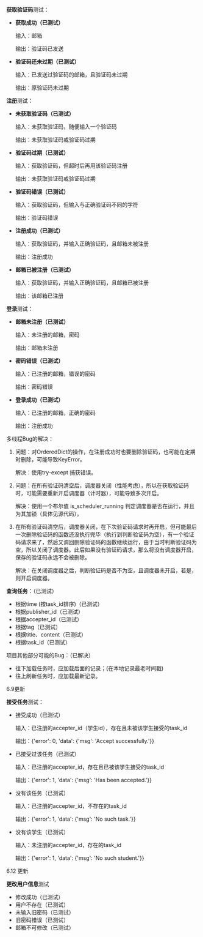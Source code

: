 **获取验证码**测试：

- **获取成功（已测试）**

  输入：邮箱

  输出：验证码已发送

- **验证码还未过期（已测试）**

  输入：已发送过验证码的邮箱，且验证码未过期

  输出：原验证码未过期

**注册**测试：

- **未获取验证码（已测试）**

  输入：未获取验证码，随便输入一个验证码

  输出：未获取验证码或验证码过期

- **验证码过期（已测试）**

  输入：获取验证码，但超时后再用该验证码注册

  输出：未获取验证码或验证码过期

- **验证码错误（已测试）**

  输入：获取验证码，但输入与正确验证码不同的字符

  输出：验证码错误

- **注册成功（已测试）**

  输入：获取验证码，并输入正确验证码，且邮箱未被注册

  输出：注册成功

- **邮箱已被注册（已测试）**

  输入：获取验证码，并输入正确验证码，且邮箱已被注册

  输出：该邮箱已注册

**登录**测试：

- **邮箱未注册（已测试）**

  输入：未注册的邮箱，密码

  输出：邮箱未注册

- **密码错误（已测试）**

  输入：已注册的邮箱，错误的密码

  输出：密码错误

- **登录成功（已测试）**

  输入：已注册的邮箱，正确的密码

  输出：注册成功



多线程Bug的解决：

1. 问题：对OrderedDict的操作，在注册成功时也要删除验证码，也可能在定期时删除，可能导致KeyError。

   解决：使用try-except 捕获错误。

2. 问题：在所有验证码清空后，调度器关闭（性能考虑），所以在获取验证码时，可能需要重新开启调度器（计时器），可能导致多次开启。

   解决：使用一个布尔值 is_scheduler_running 判定调度器是否在运行，并且为其加锁（具体见源代码）。

3. 在所有验证码清空后，调度器关闭，在下次验证码请求时再开启，但可能最后一次删除验证码的函数还没执行完毕（执行到判断验证码为空），有一个验证码请求来了，然后又调回删除验证码的函数继续运行，由于当时判断验证码为空，所以关闭了调度器。此后如果没有验证码请求，那么将没有调度器开启，保存的验证码永远不会被删除。

   解决：在关闭调度器之后，判断验证码是否不为空，且调度器未开启，若是，则开启调度器。



**查询任务**：（已测试）

- 根据time (按task_id排序)（已测试）
- 根据publisher_id（已测试）
- 根据accepter_id（已测试）
- 根据tag（已测试）
- 根据title、content（已测试）
- 根据task_id（已测试）



项目其他部分可能的Bug：（已解决）

- 往下加载任务时，应加载后面的记录；(在本地记录最老时间戳)
- 往上刷新任务时，应加载最新记录。



6.9更新

**接受任务**测试：

- 接受成功（已测试）

  输入：已注册的accepter_id（学生id），存在且未被该学生接受的task_id

  输出：{'error': 0, 'data': {'msg': 'Accept successfully.'}}

- 已接受过该任务（已测试）

  输入：已注册的accepter_id，存在且已被该学生接受的task_id

  输出：{'error': 1, 'data': {'msg': 'Has been accepted.'}}

- 没有该任务（已测试）

  输入：已注册的accepter_id，不存在的task_id

  输出：{'error': 1, 'data': {'msg': 'No such task.'}}

- 没有该学生（已测试）

  输入：未注册的accepter_id，存在的task_id

  输出：{'error': 1, 'data': {'msg': 'No such student.'}}



6.12 更新

**更改用户信息**测试

- 修改成功（已测试）
- 用户不存在（已测试）
- 未输入旧密码（已测试）
- 旧密码错误（已测试）
- 邮箱不可修改（已测试）

